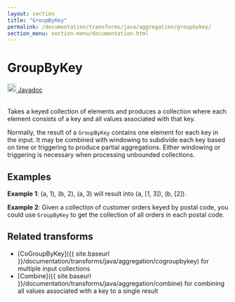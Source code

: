 ```yaml
---
layout: section
title: "GroupByKey"
permalink: /documentation/transforms/java/aggregation/groupbykey/
section_menu: section-menu/documentation.html
---
```

<!--
Licensed under the Apache License, Version 2.0 (the "License");
you may not use this file except in compliance with the License.
You may obtain a copy of the License at

http://www.apache.org/licenses/LICENSE-2.0

Unless required by applicable law or agreed to in writing, software
distributed under the License is distributed on an "AS IS" BASIS,
WITHOUT WARRANTIES OR CONDITIONS OF ANY KIND, either express or implied.
See the License for the specific language governing permissions and
limitations under the License.
-->
# GroupByKey
<table align="left">
    <a target="_blank" class="button"
        href="https://beam.apache.org/releases/javadoc/current/index.html?org/apache/beam/sdk/transforms/GroupByKey.html">
      <img src="https://beam.apache.org/images/logos/sdks/java.png" width="20px" height="20px"
           alt="Javadoc" />
     Javadoc
    </a>
</table>
<br>
Takes a keyed collection of elements and produces a collection where
each element consists of a key and all values associated with that key.

Normally, the result of a `GroupByKey` contains one element for each key
in the input. It may be combined with windowing to subdivide each key
based on time or triggering to produce partial aggregations. Either
windowing or triggering is necessary when processing unbounded collections.

## Examples
**Example 1**: (a, 1), (b, 2), (a, 3) will result into (a, [1, 3]), (b, [2]).

**Example 2**: Given a collection of customer orders keyed by postal code,
you could use `GroupByKey` to get the collection of all orders in each postal code.

## Related transforms 
* [CoGroupByKey]({{ site.baseurl }}/documentation/transforms/java/aggregation/cogroupbykey)
  for multiple input collections
* [Combine]({{ site.baseurl }}/documentation/transforms/java/aggregation/combine)
  for combining all values associated with a key to a single result